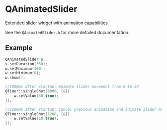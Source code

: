 # QAnimatedSlider
Extended slider widget with animation capabilities

See the `QAnimatedSlider.h` for more detailed documentation.

## Example
```c++
QAnimatedSlider s;
s.setDuration(350);
w.setMaximum(100);
w.setMinimum(0);
w.show();

//1000ms after startup: Animate slider movement from 0 to 50
QTimer::singleShot(1000, [&]{
    w.setValue(50,true);
});

//1200ms after startup: Cancel previous animation and animate slider movement to 30
QTimer::singleShot(1200, [&]{
    w.setValue(10,true);
});
```
